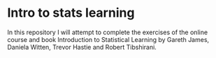 # Intro to stats learning
In this repository I will attempt to complete the exercises of the online course and book Introduction to Statistical Learning by Gareth James, Daniela Witten, Trevor Hastie and Robert Tibshirani.
